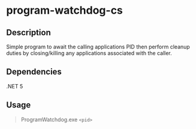 # program-watchdog-cs

## Description
Simple program to await the calling applications PID then perform cleanup duties by closing/killing any applications associated with the caller.

## Dependencies
.NET 5

## Usage
> ProgramWatchdog.exe `<pid>`
